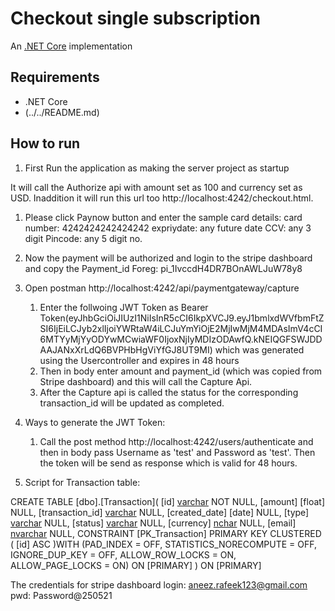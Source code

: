 # Checkout single subscription

An [.NET Core](https://dotnet.microsoft.com/download/dotnet-core) implementation

## Requirements

* .NET Core
* (../../README.md)

## How to run

1. First Run the application as making the server project as startup

It will call the Authorize api with amount set as 100 and currency set as USD.
Inaddition it will run this url too http://localhost:4242/checkout.html.

1. Please click Paynow button and enter the sample card details:
                  card number: 4242424242424242  expriydate: any future date CCV: any 3 digit Pincode: any 5 digit no.
2. Now the payment will be authorized and login to the stripe dashboard and copy the Payment_id Foreg: pi_1IvccdH4DR7BOnAWLJuW78y8
3. Open postman http://localhost:4242/api/paymentgateway/capture 
   1. Enter the follwoing JWT Token as Bearer Token(eyJhbGciOiJIUzI1NiIsInR5cCI6IkpXVCJ9.eyJ1bmlxdWVfbmFtZSI6IjEiLCJyb2xlIjoiYWRtaW4iLCJuYmYiOjE2MjIwMjM4MDAsImV4cCI6MTYyMjYyODYwMCwiaWF0IjoxNjIyMDIzODAwfQ.kNEIQGFSWJDDAAJANxXrLdQ6BVPHbHgViYfGJ8UT9MI) which was generated using the Usercontroller and expires in 48 hours 
   2. Then in body enter  amount and payment_id (which was copied from Stripe dashboard) and this will call the Capture Api.
   3. After the Capture api is called the status for the corresponding transaction_id will be updated as completed.

5. Ways to generate the JWT Token:
	1. Call the post method http://localhost:4242/users/authenticate and then in body pass
	Username as 'test' and  Password as 'test'. Then the token will be send as response which is valid for 48 hours.
4. Script for Transaction table:

CREATE TABLE [dbo].[Transaction](
	[id] [varchar](50) NOT NULL,
	[amount] [float] NULL,
	[transaction_id] [varchar](200) NULL,
	[created_date] [date] NULL,
	[type] [varchar](50) NULL,
	[status] [varchar](50) NULL,
	[currency] [nchar](10) NULL,
	[email] [nvarchar](50) NULL,
 CONSTRAINT [PK_Transaction] PRIMARY KEY CLUSTERED 
(
	[id] ASC
)WITH (PAD_INDEX = OFF, STATISTICS_NORECOMPUTE = OFF, IGNORE_DUP_KEY = OFF, ALLOW_ROW_LOCKS = ON, ALLOW_PAGE_LOCKS = ON) ON [PRIMARY]
) ON [PRIMARY]

The credentials for stripe dashboard login: aneez.rafeek123@gmail.com
	              pwd: Password@250521

```

